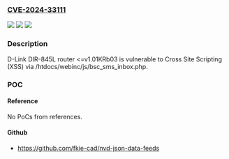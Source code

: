 ### [CVE-2024-33111](https://cve.mitre.org/cgi-bin/cvename.cgi?name=CVE-2024-33111)
![](https://img.shields.io/static/v1?label=Product&message=n%2Fa&color=blue)
![](https://img.shields.io/static/v1?label=Version&message=n%2Fa&color=blue)
![](https://img.shields.io/static/v1?label=Vulnerability&message=n%2Fa&color=brighgreen)

### Description

D-Link DIR-845L router <=v1.01KRb03 is vulnerable to Cross Site Scripting (XSS) via /htdocs/webinc/js/bsc_sms_inbox.php.

### POC

#### Reference
No PoCs from references.

#### Github
- https://github.com/fkie-cad/nvd-json-data-feeds


